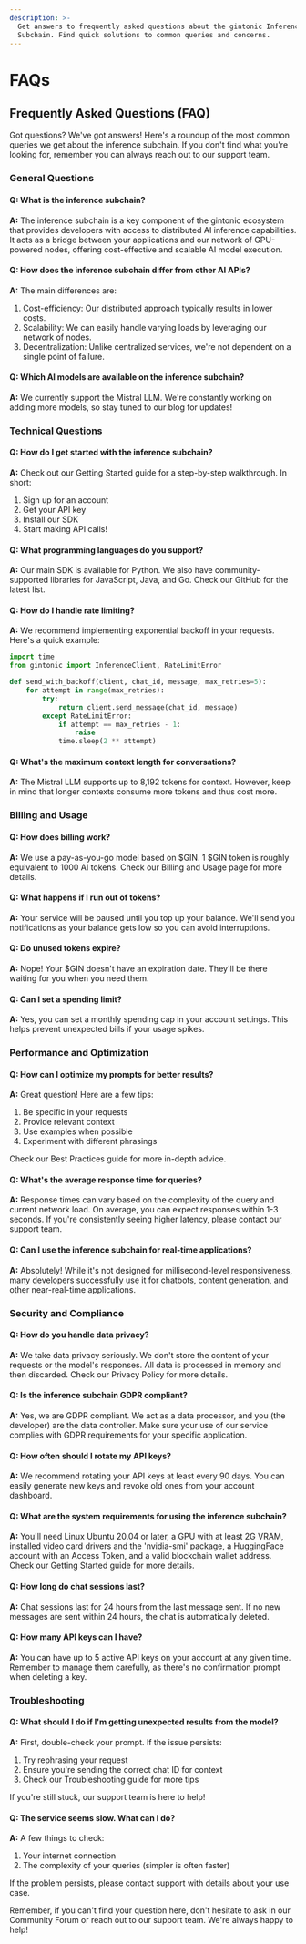 ```yaml
---
description: >-
  Get answers to frequently asked questions about the gintonic Inference
  Subchain. Find quick solutions to common queries and concerns.
---
```


# FAQs

## Frequently Asked Questions (FAQ)

Got questions? We've got answers! Here's a roundup of the most common queries we get about the inference subchain. If you don't find what you're looking for, remember you can always reach out to our support team.

### General Questions

#### Q: What is the inference subchain?

**A:** The inference subchain is a key component of the gintonic ecosystem that provides developers with access to distributed AI inference capabilities. It acts as a bridge between your applications and our network of GPU-powered nodes, offering cost-effective and scalable AI model execution.

#### Q: How does the inference subchain differ from other AI APIs?

**A:** The main differences are:

1. Cost-efficiency: Our distributed approach typically results in lower costs.
2. Scalability: We can easily handle varying loads by leveraging our network of nodes.
3. Decentralization: Unlike centralized services, we're not dependent on a single point of failure.

#### Q: Which AI models are available on the inference subchain?

**A:** We currently support the Mistral LLM. We're constantly working on adding more models, so stay tuned to our blog for updates!

### Technical Questions

#### Q: How do I get started with the inference subchain?

**A:** Check out our Getting Started guide for a step-by-step walkthrough. In short:

1. Sign up for an account
2. Get your API key
3. Install our SDK
4. Start making API calls!

#### Q: What programming languages do you support?

**A:** Our main SDK is available for Python. We also have community-supported libraries for JavaScript, Java, and Go. Check our GitHub for the latest list.

#### Q: How do I handle rate limiting?

**A:** We recommend implementing exponential backoff in your requests. Here's a quick example:

```python
import time
from gintonic import InferenceClient, RateLimitError

def send_with_backoff(client, chat_id, message, max_retries=5):
    for attempt in range(max_retries):
        try:
            return client.send_message(chat_id, message)
        except RateLimitError:
            if attempt == max_retries - 1:
                raise
            time.sleep(2 ** attempt)
```

#### Q: What's the maximum context length for conversations?

**A:** The Mistral LLM supports up to 8,192 tokens for context. However, keep in mind that longer contexts consume more tokens and thus cost more.

### Billing and Usage

#### Q: How does billing work?

**A:** We use a pay-as-you-go model based on $GIN. 1 $GIN token is roughly equivalent to 1000 AI tokens. Check our Billing and Usage page for more details.

#### Q: What happens if I run out of tokens?

**A:** Your service will be paused until you top up your balance. We'll send you notifications as your balance gets low so you can avoid interruptions.

#### Q: Do unused tokens expire?

**A:** Nope! Your $GIN doesn't have an expiration date. They'll be there waiting for you when you need them.

#### Q: Can I set a spending limit?

**A:** Yes, you can set a monthly spending cap in your account settings. This helps prevent unexpected bills if your usage spikes.

### Performance and Optimization

#### Q: How can I optimize my prompts for better results?

**A:** Great question! Here are a few tips:

1. Be specific in your requests
2. Provide relevant context
3. Use examples when possible
4. Experiment with different phrasings

Check our Best Practices guide for more in-depth advice.

#### Q: What's the average response time for queries?

**A:** Response times can vary based on the complexity of the query and current network load. On average, you can expect responses within 1-3 seconds. If you're consistently seeing higher latency, please contact our support team.

#### Q: Can I use the inference subchain for real-time applications?

**A:** Absolutely! While it's not designed for millisecond-level responsiveness, many developers successfully use it for chatbots, content generation, and other near-real-time applications.

### Security and Compliance

#### Q: How do you handle data privacy?

**A:** We take data privacy seriously. We don't store the content of your requests or the model's responses. All data is processed in memory and then discarded. Check our Privacy Policy for more details.

#### Q: Is the inference subchain GDPR compliant?

**A:** Yes, we are GDPR compliant. We act as a data processor, and you (the developer) are the data controller. Make sure your use of our service complies with GDPR requirements for your specific application.

#### Q: How often should I rotate my API keys?

**A:** We recommend rotating your API keys at least every 90 days. You can easily generate new keys and revoke old ones from your account dashboard.

#### Q: What are the system requirements for using the inference subchain?

**A:** You'll need Linux Ubuntu 20.04 or later, a GPU with at least 2G VRAM, installed video card drivers and the 'nvidia-smi' package, a HuggingFace account with an Access Token, and a valid blockchain wallet address. Check our Getting Started guide for more details.

#### Q: How long do chat sessions last?

**A:** Chat sessions last for 24 hours from the last message sent. If no new messages are sent within 24 hours, the chat is automatically deleted.

#### Q: How many API keys can I have?

**A:** You can have up to 5 active API keys on your account at any given time. Remember to manage them carefully, as there's no confirmation prompt when deleting a key.

### Troubleshooting

#### Q: What should I do if I'm getting unexpected results from the model?

**A:** First, double-check your prompt. If the issue persists:

1. Try rephrasing your request
2. Ensure you're sending the correct chat ID for context
3. Check our Troubleshooting guide for more tips

If you're still stuck, our support team is here to help!

#### Q: The service seems slow. What can I do?

**A:** A few things to check:

1. Your internet connection
2. The complexity of your queries (simpler is often faster)

If the problem persists, please contact support with details about your use case.

Remember, if you can't find your question here, don't hesitate to ask in our Community Forum or reach out to our support team. We're always happy to help!
